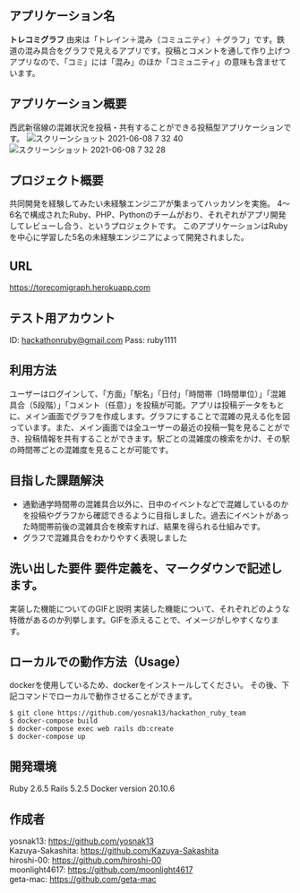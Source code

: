 ## アプリケーション名
**トレコミグラフ**
由来は「トレイン＋混み（コミュニティ）＋グラフ」です。鉄道の混み具合をグラフで見えるアプリです。投稿とコメントを通して作り上げつアプリなので、「コミ」には「混み」のほか「コミュニティ」の意味も含ませています。
	
## アプリケーション概要
西武新宿線の混雑状況を投稿・共有することができる投稿型アプリケーションです。
![スクリーンショット 2021-06-08 7 32 40](https://user-images.githubusercontent.com/64535376/121603395-a7392a00-ca83-11eb-884d-f16231a2dbec.png)
![スクリーンショット 2021-06-08 7 32 28](https://user-images.githubusercontent.com/64535376/121603486-cdf76080-ca83-11eb-8836-6b5c49ae97d6.png)

## プロジェクト概要
共同開発を経験してみたい未経験エンジニアが集まってハッカソンを実施。
4〜6名で構成されたRuby、PHP、Pythonのチームがおり、それぞれがアプリ開発してレビューし合う、というプロジェクトです。
このアプリケーションはRubyを中心に学習した5名の未経験エンジニアによって開発されました。

## URL
https://torecomigraph.herokuapp.com

## テスト用アカウント
ID: hackathonruby@gmail.com
Pass: ruby1111


## 利用方法
ユーザーはログインして、「方面」「駅名」「日付」「時間帯（1時間単位）」「混雑具合（5段階）」「コメント（任意）」を投稿が可能。アプリは投稿データをもとに、メイン画面でグラフを作成します。グラフにすることで混雑の見える化を図っています。また、メイン画面では全ユーザーの最近の投稿一覧を見ることができ、投稿情報を共有することができます。駅ごとの混雑度の検索をかけ、その駅の時間帯ごとの混雑度を見ることが可能です。

## 目指した課題解決
- 通勤通学時間帯の混雑具合以外に、日中のイベントなどで混雑しているのかを投稿やグラフから確認できるように目指しました。過去にイベントがあった時間帯前後の混雑具合を検索すれば、結果を得られる仕組みです。
- グラフで混雑具合をわかりやすく表現しました


## 洗い出した要件	要件定義を、マークダウンで記述します。
実装した機能についてのGIFと説明	実装した機能について、それぞれどのような特徴があるのか列挙します。GIFを添えることで、イメージがしやすくなります。


## ローカルでの動作方法（Usage）

dockerを使用しているため、dockerをインストールしてください。
その後、下記コマンドでローカルで動作させることができます。

```
$ git clone https://github.com/yosnak13/hackathon_ruby_team
$ docker-compose build
$ docker-compose exec web rails db:create
$ docker-compose up
```
## 開発環境
Ruby 2.6.5
Rails 5.2.5
Docker version 20.10.6

## 作成者

yosnak13: https://github.com/yosnak13  
Kazuya-Sakashita: https://github.com/Kazuya-Sakashita  
hiroshi-00: https://github.com/hiroshi-00  
moonlight4617: https://github.com/moonlight4617  
geta-mac: https://github.com/geta-mac
